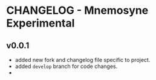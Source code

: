 # CHANGELOG - Mnemosyne Experimental

## v0.0.1

- added new fork and changelog file specific to project.
- added `develop` branch for code changes.
- 